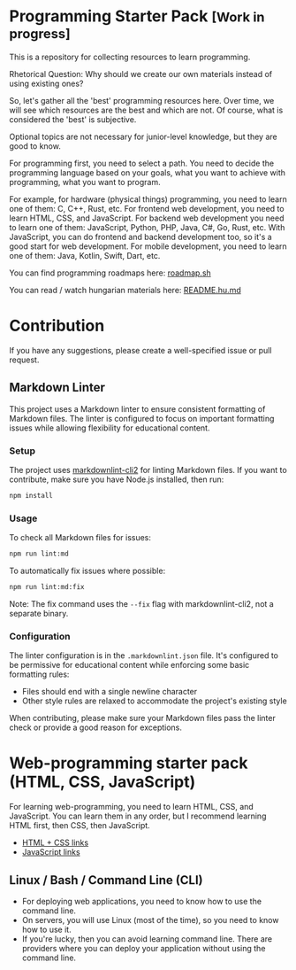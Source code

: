 # Programming Starter Pack <small>[Work in progress]</small>

This is a repository for collecting resources to learn programming.

Rhetorical Question: Why should we create our own materials instead of using existing ones?

So, let's gather all the 'best' programming resources here. Over time, we will see which resources are the best and which are not. Of course, what is considered the 'best' is subjective.

Optional topics are not necessary for junior-level knowledge, but they are good to know.

For programming first, you need to select a path.
You need to decide the programming language based on your goals,
what you want to achieve with programming, what you want to program.

For example, for hardware (physical things) programming, you need to learn one of them: C, C++, Rust, etc.
For frontend web development, you need to learn HTML, CSS, and JavaScript.
For backend web development you need to learn one of them: JavaScript, Python, PHP, Java, C#, Go, Rust, etc.
With JavaScript, you can do frontend and backend development too, so it's a good start for web development.
For mobile development, you need to learn one of them: Java, Kotlin, Swift, Dart, etc.

You can find programming roadmaps here: [roadmap.sh](https://roadmap.sh/)

You can read / watch hungarian materials here: [README.hu.md](README.hu.md)

# Contribution

If you have any suggestions, please create a well-specified issue or pull request.

## Markdown Linter

This project uses a Markdown linter to ensure consistent formatting of Markdown files.
The linter is configured to focus on important formatting issues while allowing flexibility for educational content.

### Setup

The project uses [markdownlint-cli2](https://github.com/DavidAnson/markdownlint-cli2) for linting Markdown files.
If you want to contribute, make sure you have Node.js installed, then run:

```bash
npm install
```

### Usage

To check all Markdown files for issues:

```bash
npm run lint:md
```

To automatically fix issues where possible:

```bash
npm run lint:md:fix
```

Note: The fix command uses the `--fix` flag with markdownlint-cli2, not a separate binary.

### Configuration

The linter configuration is in the `.markdownlint.json` file. It's configured to be permissive for educational content while enforcing some basic formatting rules:

- Files should end with a single newline character
- Other style rules are relaxed to accommodate the project's existing style

When contributing, please make sure your Markdown files pass the linter check or provide a good reason for exceptions.

# Web-programming starter pack (HTML, CSS, JavaScript)

For learning web-programming, you need to learn HTML, CSS, and JavaScript.
You can learn them in any order, but I recommend learning HTML first, then CSS, then JavaScript.

- [HTML + CSS links](./html-css.md)
- [JavaScript links](./javascript.md)

## Linux / Bash / Command Line (CLI)

- For deploying web applications, you need to know how to use the command line.
- On servers, you will use Linux (most of the time), so you need to know how to use it.
- If you're lucky, then you can avoid learning command line.
  There are providers where you can deploy your application without using the command line.

